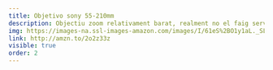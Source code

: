 ```yaml
---
title: Objetivo sony 55-210mm
description: Objectiu zoom relativament barat, realment no el faig servir molt però sempre va bé tenir-lo.
img: https://images-na.ssl-images-amazon.com/images/I/61eS%2BO1y1aL._SL1320_.jpg
link: http://amzn.to/2o2z33z
visible: true
order: 2
---
```

